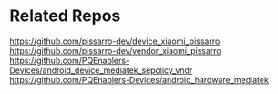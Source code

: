 # Related Repos
https://github.com/pissarro-dev/device_xiaomi_pissarro
https://github.com/pissarro-dev/vendor_xiaomi_pissarro
https://github.com/PQEnablers-Devices/android_device_mediatek_sepolicy_vndr
https://github.com/PQEnablers-Devices/android_hardware_mediatek
